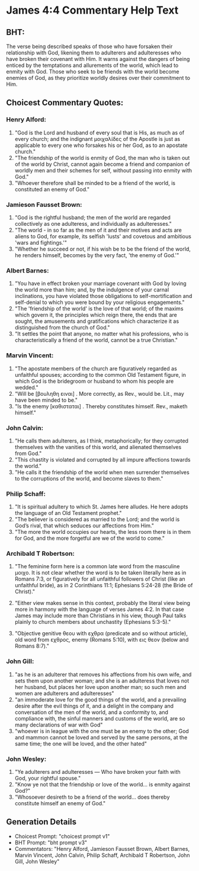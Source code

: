 # James 4:4 Commentary Help Text

## BHT:
The verse being described speaks of those who have forsaken their relationship with God, likening them to adulterers and adulteresses who have broken their covenant with Him. It warns against the dangers of being enticed by the temptations and allurements of the world, which lead to enmity with God. Those who seek to be friends with the world become enemies of God, as they prioritize worldly desires over their commitment to Him.

## Choicest Commentary Quotes:
### Henry Alford:
1. "God is the Lord and husband of every soul that is His, as much as of every church; and the indignant μοιχαλίδες of the Apostle is just as applicable to every one who forsakes his or her God, as to an apostate church."
2. "The friendship of the world is enmity of God, the man who is taken out of the world by Christ, cannot again become a friend and companion of worldly men and their schemes for self, without passing into enmity with God."
3. "Whoever therefore shall be minded to be a friend of the world, is constituted an enemy of God."

### Jamieson Fausset Brown:
1. "God is the rightful husband; the men of the world are regarded collectively as one adulteress, and individually as adulteresses."
2. "The world - in so far as the men of it and their motives and acts are aliens to God, for example, its selfish 'lusts' and covetous and ambitious 'wars and fightings.'"
3. "Whether he succeed or not, if his wish be to be the friend of the world, he renders himself, becomes by the very fact, 'the enemy of God.'"

### Albert Barnes:
1. "You have in effect broken your marriage covenant with God by loving the world more than him; and, by the indulgence of your carnal inclinations, you have violated those obligations to self-mortification and self-denial to which you were bound by your religious engagements."
2. "The 'friendship of the world' is the love of that world; of the maxims which govern it, the principles which reign there, the ends that are sought, the amusements and gratifications which characterize it as distinguished from the church of God."
3. "It settles the point that anyone, no matter what his professions, who is characteristically a friend of the world, cannot be a true Christian."

### Marvin Vincent:
1. "The apostate members of the church are figuratively regarded as unfaithful spouses; according to the common Old Testament figure, in which God is the bridegroom or husband to whom his people are wedded."
2. "Will be [βουληθη ειναι] . More correctly, as Rev., would be. Lit., may have been minded to be."
3. "Is the enemy [καθισταται] . Thereby constitutes himself. Rev., maketh himself."

### John Calvin:
1. "He calls them adulterers, as I think, metaphorically; for they corrupted themselves with the vanities of this world, and alienated themselves from God."
2. "This chastity is violated and corrupted by all impure affections towards the world."
3. "He calls it the friendship of the world when men surrender themselves to the corruptions of the world, and become slaves to them."

### Philip Schaff:
1. "It is spiritual adultery to which St. James here alludes. He here adopts the language of an Old Testament prophet."
2. "The believer is considered as married to the Lord; and the world is God’s rival, that which seduces our affections from Him."
3. "The more the world occupies our hearts, the less room there is in them for God, and the more forgetful are we of the world to come."

### Archibald T Robertson:
1. "The feminine form here is a common late word from the masculine μοιχο. It is not clear whether the word is to be taken literally here as in Romans 7:3, or figuratively for all unfaithful followers of Christ (like an unfaithful bride), as in 2 Corinthians 11:1; Ephesians 5:24-28 (the Bride of Christ)." 

2. "Either view makes sense in this context, probably the literal view being more in harmony with the language of verses James 4:2. In that case James may include more than Christians in his view, though Paul talks plainly to church members about unchastity (Ephesians 5:3-5)."

3. "Objective genitive θεου with εχθρα (predicate and so without article), old word from εχθρος, enemy (Romans 5:10), with εις θεον (below and Romans 8:7)."

### John Gill:
1. "as he is an adulterer that removes his affections from his own wife, and sets them upon another woman; and she is an adulteress that loves not her husband, but places her love upon another man; so such men and women are adulterers and adulteresses"
2. "an immoderate love for the good things of the world, and a prevailing desire after the evil things of it, and a delight in the company and conversation of the men of the world, and a conformity to, and compliance with, the sinful manners and customs of the world, are so many declarations of war with God"
3. "whoever is in league with the one must be an enemy to the other; God and mammon cannot be loved and served by the same persons, at the same time; the one will be loved, and the other hated"

### John Wesley:
1. "Ye adulterers and adulteresses — Who have broken your faith with God, your rightful spouse."
2. "Know ye not that the friendship or love of the world... is enmity against God?"
3. "Whosoever desireth to be a friend of the world... does thereby constitute himself an enemy of God."


## Generation Details
- Choicest Prompt: "choicest prompt v1"
- BHT Prompt: "bht prompt v3"
- Commentators: "Henry Alford, Jamieson Fausset Brown, Albert Barnes, Marvin Vincent, John Calvin, Philip Schaff, Archibald T Robertson, John Gill, John Wesley"
